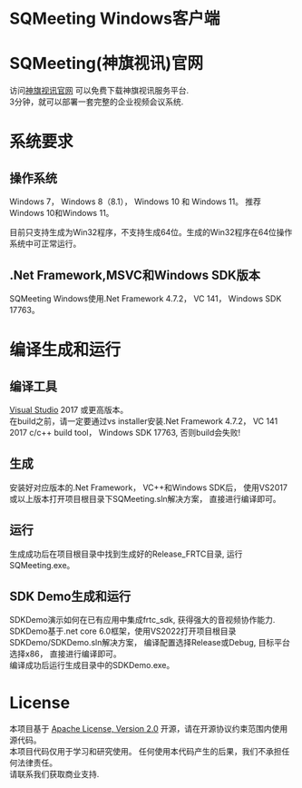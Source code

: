 # SQMeeting Windows客户端

# SQMeeting(神旗视讯)官网
访问[神旗视讯官网](https://shenqi.internetware.cn) 可以免费下载神旗视讯服务平台.  
3分钟，就可以部署一套完整的企业视频会议系统. 

# 系统要求

## 操作系统
Windows 7， Windows 8（8.1）， Windows 10 和 Windows 11。 推荐Windows 10和Windows 11。

目前只支持生成为Win32程序，不支持生成64位。生成的Win32程序在64位操作系统中可正常运行。

## .Net Framework,MSVC和Windows SDK版本

SQMeeting Windows使用.Net Framework 4.7.2， VC 141， Windows SDK 17763。

# 编译生成和运行

## 编译工具
[Visual Studio](https://visualstudio.microsoft.com/) 2017 或更高版本。  
在build之前，请一定要通过vs installer安装.Net Framework 4.7.2， VC 141 2017 c/c++ build tool， Windows SDK 17763,  否则build会失败!

## 生成
安装好对应版本的.Net Framework， VC++和Windows SDK后， 使用VS2017或以上版本打开项目根目录下SQMeeting.sln解决方案， 直接进行编译即可。

## 运行
生成成功后在项目根目录中找到生成好的Release_FRTC目录, 运行SQMeeting.exe。

## SDK Demo生成和运行
SDKDemo演示如何在已有应用中集成frtc_sdk, 获得强大的音视频协作能力.  
SDKDemo基于.net core 6.0框架，使用VS2022打开项目根目录SDKDemo/SDKDemo.sln解决方案， 编译配置选择Release或Debug, 目标平台选择x86， 直接进行编译即可。  
编译成功后运行生成目录中的SDKDemo.exe。


# License
本项目基于 [Apache License, Version 2.0](./LICENSE) 开源，请在开源协议约束范围内使用源代码。  
本项目代码仅用于学习和研究使用。 任何使用本代码产生的后果，我们不承担任何法律责任。  
请联系我们获取商业支持.

